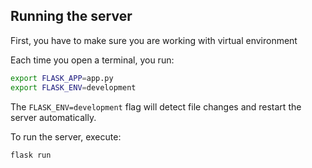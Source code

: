 ## Running the server

First, you have to make sure you are working with virtual environment

Each time you open a terminal, you run:

```bash
export FLASK_APP=app.py
export FLASK_ENV=development
```

The `FLASK_ENV=development` flag will detect file changes and restart the server automatically.


To run the server, execute:

```bash
flask run
```
